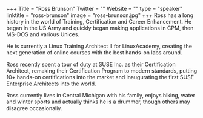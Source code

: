 +++
Title = "Ross Brunson"
Twitter = ""
Website = ""
type = "speaker"
linktitle = "ross-brunson"
image = "ross-brunson.jpg"
+++
Ross has a long history in the world of Training, Certification and Career Enhancement. He began in the US Army and quickly began making applications in CPM, then MS-DOS and various Unices.

He is currently a Linux Training Architect II for LinuxAcademy, creating the next generation of online courses with the best hands-on labs around.

Ross recently spent a tour of duty at SUSE Inc. as their Certification Architect, remaking their Certification Program to modern standards, putting 10+ hands-on certifications into the market and inaugurating the first SUSE Enterprise Architects into the world.

Ross currently lives in Central Michigan with his family, enjoys hiking, water and winter sports and actually thinks he is a drummer, though others may disagree occasionally.
